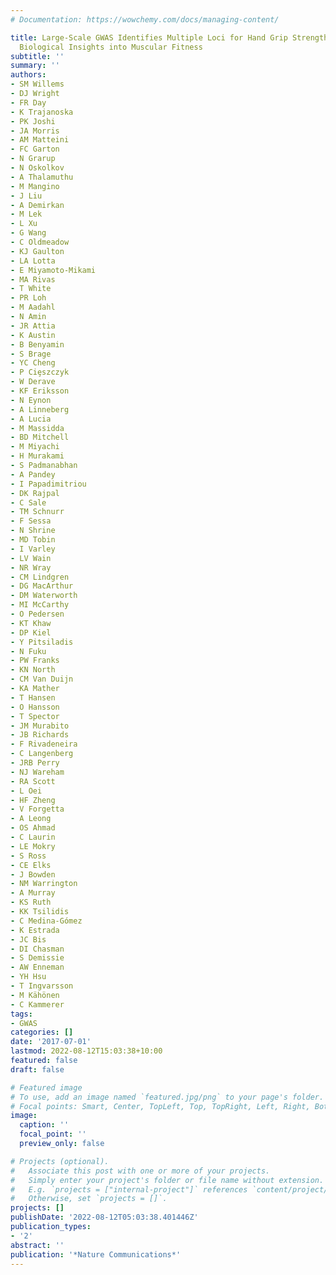 ```yaml
---
# Documentation: https://wowchemy.com/docs/managing-content/

title: Large-Scale GWAS Identifies Multiple Loci for Hand Grip Strength Providing
  Biological Insights into Muscular Fitness
subtitle: ''
summary: ''
authors:
- SM Willems
- DJ Wright
- FR Day
- K Trajanoska
- PK Joshi
- JA Morris
- AM Matteini
- FC Garton
- N Grarup
- N Oskolkov
- A Thalamuthu
- M Mangino
- J Liu
- A Demirkan
- M Lek
- L Xu
- G Wang
- C Oldmeadow
- KJ Gaulton
- LA Lotta
- E Miyamoto-Mikami
- MA Rivas
- T White
- PR Loh
- M Aadahl
- N Amin
- JR Attia
- K Austin
- B Benyamin
- S Brage
- YC Cheng
- P Ciȩszczyk
- W Derave
- KF Eriksson
- N Eynon
- A Linneberg
- A Lucia
- M Massidda
- BD Mitchell
- M Miyachi
- H Murakami
- S Padmanabhan
- A Pandey
- I Papadimitriou
- DK Rajpal
- C Sale
- TM Schnurr
- F Sessa
- N Shrine
- MD Tobin
- I Varley
- LV Wain
- NR Wray
- CM Lindgren
- DG MacArthur
- DM Waterworth
- MI McCarthy
- O Pedersen
- KT Khaw
- DP Kiel
- Y Pitsiladis
- N Fuku
- PW Franks
- KN North
- CM Van Duijn
- KA Mather
- T Hansen
- O Hansson
- T Spector
- JM Murabito
- JB Richards
- F Rivadeneira
- C Langenberg
- JRB Perry
- NJ Wareham
- RA Scott
- L Oei
- HF Zheng
- V Forgetta
- A Leong
- OS Ahmad
- C Laurin
- LE Mokry
- S Ross
- CE Elks
- J Bowden
- NM Warrington
- A Murray
- KS Ruth
- KK Tsilidis
- C Medina-Gómez
- K Estrada
- JC Bis
- DI Chasman
- S Demissie
- AW Enneman
- YH Hsu
- T Ingvarsson
- M Kähönen
- C Kammerer
tags:
- GWAS
categories: []
date: '2017-07-01'
lastmod: 2022-08-12T15:03:38+10:00
featured: false
draft: false

# Featured image
# To use, add an image named `featured.jpg/png` to your page's folder.
# Focal points: Smart, Center, TopLeft, Top, TopRight, Left, Right, BottomLeft, Bottom, BottomRight.
image:
  caption: ''
  focal_point: ''
  preview_only: false

# Projects (optional).
#   Associate this post with one or more of your projects.
#   Simply enter your project's folder or file name without extension.
#   E.g. `projects = ["internal-project"]` references `content/project/deep-learning/index.md`.
#   Otherwise, set `projects = []`.
projects: []
publishDate: '2022-08-12T05:03:38.401446Z'
publication_types:
- '2'
abstract: ''
publication: '*Nature Communications*'
---
```

